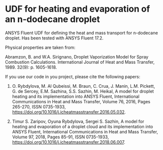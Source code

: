 # UDF for heating and evaporation of an n-dodecane droplet

ANSYS Fluent UDF for defining the heat and mass transport for n-dodecane droplet.
Has been tested with ANSYS Fluent 17.2.

Physical properties are taken from:

Abramzon, B. and W.A. Sirignano, Droplet Vaporization Model for Spray Combustion Calculations. International Journal of Heat and Mass Transfer, 1989. 32(9): p. 1605-1618.

If you use our code in you project, please cite the following papers:

1. O. Rybdylova, M. Al Qubeissi, M. Braun, C. Crua, J. Manin, L.M. Pickett, G. de Sercey, E.M. Sazhina, S.S. Sazhin, M. Heikal, A model for droplet heating and its implementation into ANSYS Fluent, International Communications in Heat and Mass Transfer, Volume 76, 2016, Pages 265-270, ISSN 0735-1933,
https://doi.org/10.1016/j.icheatmasstransfer.2016.05.032.

2. Timur S. Zaripov, Oyuna Rybdylova, Sergei S. Sazhin, A model for heating and evaporation of a droplet cloud and its implementation into ANSYS Fluent, International Communications in Heat and Mass Transfer, Volume 97, 2018, Pages 85-91, ISSN 0735-1933,
https://doi.org/10.1016/j.icheatmasstransfer.2018.06.007.
